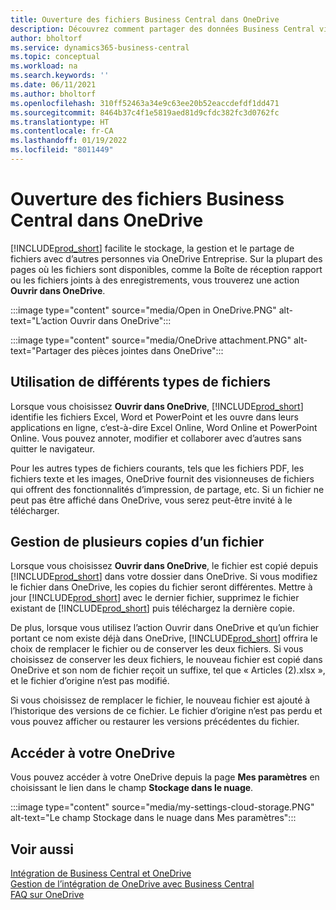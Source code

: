 ```yaml
---
title: Ouverture des fichiers Business Central dans OneDrive
description: Découvrez comment partager des données Business Central via OneDrive Entreprise.
author: bholtorf
ms.service: dynamics365-business-central
ms.topic: conceptual
ms.workload: na
ms.search.keywords: ''
ms.date: 06/11/2021
ms.author: bholtorf
ms.openlocfilehash: 310ff52463a34e9c63ee20b52eaccdefdf1dd471
ms.sourcegitcommit: 8464b37c4f1e5819aed81d9cfdc382fc3d0762fc
ms.translationtype: HT
ms.contentlocale: fr-CA
ms.lasthandoff: 01/19/2022
ms.locfileid: "8011449"
---
```

# <a name="opening-business-central-files-in-onedrive"></a>Ouverture des fichiers Business Central dans OneDrive
[!INCLUDE[prod_short](includes/prod_short.md)] facilite le stockage, la gestion et le partage de fichiers avec d’autres personnes via OneDrive Entreprise. Sur la plupart des pages où les fichiers sont disponibles, comme la Boîte de réception rapport ou les fichiers joints à des enregistrements, vous trouverez une action **Ouvrir dans OneDrive**.

:::image type="content" source="media/Open in OneDrive.PNG" alt-text="L’action Ouvrir dans OneDrive":::

 
:::image type="content" source="media/OneDrive attachment.PNG" alt-text="Partager des pièces jointes dans OneDrive":::

## <a name="working-with-different-types-of-files"></a>Utilisation de différents types de fichiers
Lorsque vous choisissez **Ouvrir dans OneDrive**, [!INCLUDE[prod_short](includes/prod_short.md)] identifie les fichiers Excel, Word et PowerPoint et les ouvre dans leurs applications en ligne, c’est-à-dire Excel Online, Word Online et PowerPoint Online. Vous pouvez annoter, modifier et collaborer avec d’autres sans quitter le navigateur. 

Pour les autres types de fichiers courants, tels que les fichiers PDF, les fichiers texte et les images, OneDrive fournit des visionneuses de fichiers qui offrent des fonctionnalités d’impression, de partage, etc. Si un fichier ne peut pas être affiché dans OneDrive, vous serez peut-être invité à le télécharger. 

## <a name="managing-multiple-copies-of-a-file"></a>Gestion de plusieurs copies d’un fichier
Lorsque vous choisissez **Ouvrir dans OneDrive**, le fichier est copié depuis [!INCLUDE[prod_short](includes/prod_short.md)] dans votre dossier dans OneDrive. Si vous modifiez le fichier dans OneDrive, les copies du fichier seront différentes. Mettre à jour [!INCLUDE[prod_short](includes/prod_short.md)] avec le dernier fichier, supprimez le fichier existant de [!INCLUDE[prod_short](includes/prod_short.md)] puis téléchargez la dernière copie.

De plus, lorsque vous utilisez l’action Ouvrir dans OneDrive et qu’un fichier portant ce nom existe déjà dans OneDrive, [!INCLUDE[prod_short](includes/prod_short.md)] offrira le choix de remplacer le fichier ou de conserver les deux fichiers. Si vous choisissez de conserver les deux fichiers, le nouveau fichier est copié dans OneDrive et son nom de fichier reçoit un suffixe, tel que « Articles (2).xlsx », et le fichier d’origine n’est pas modifié. 

Si vous choisissez de remplacer le fichier, le nouveau fichier est ajouté à l’historique des versions de ce fichier. Le fichier d’origine n’est pas perdu et vous pouvez afficher ou restaurer les versions précédentes du fichier. 

## <a name="accessing-your-onedrive"></a>Accéder à votre OneDrive
Vous pouvez accéder à votre OneDrive depuis la page **Mes paramètres** en choisissant le lien dans le champ **Stockage dans le nuage**.

:::image type="content" source="media/my-settings-cloud-storage.PNG" alt-text="Le champ Stockage dans le nuage dans Mes paramètres":::

<!--## Extending the Connection to OneDrive
You can create an extension and connect it to... For more information, see...-->

## <a name="see-also"></a>Voir aussi
[Intégration de Business Central et OneDrive](across-onedrive-overview.md)  
[Gestion de l’intégration de OneDrive avec Business Central](admin-onedrive-integration.md)  
[FAQ sur OneDrive](admin-onedrive-faq.md)